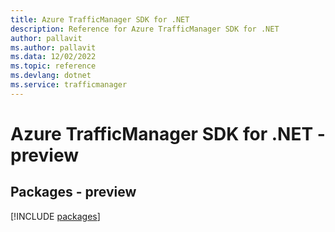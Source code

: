 ```yaml
---
title: Azure TrafficManager SDK for .NET
description: Reference for Azure TrafficManager SDK for .NET
author: pallavit
ms.author: pallavit
ms.data: 12/02/2022
ms.topic: reference
ms.devlang: dotnet
ms.service: trafficmanager
---
```

# Azure TrafficManager SDK for .NET - preview
## Packages - preview
[!INCLUDE [packages](trafficmanager-index.md)]